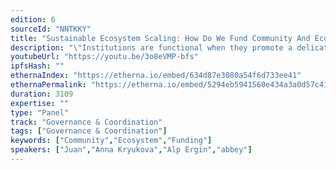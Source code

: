 ```yaml
---
edition: 6
sourceId: "NNTKKY"
title: "Sustainable Ecosystem Scaling: How Do We Fund Community And Ecosystem Growth"
description: "\"Institutions are functional when they promote a delicate balance between what people can do for themselves and what tools at the service of anonymous institutions can do for them,\" Illich writes in Tools for Conviviality. Governance is one tool that helps with resource allocation towards what we want to see more of, at the protocol level and at the social level. Let's explore different ways of funding ecosystem and community growth including grants, on-chain funding, and new mechanisms."
youtubeUrl: "https://youtu.be/3o8eVMP-bfs"
ipfsHash: ""
ethernaIndex: "https://etherna.io/embed/634d87e3080a54f6d733ee41"
ethernaPermalink: "https://etherna.io/embed/5294eb5941560e434a3a0d57c412c57327c9faa91731151005045e664cb60b9d"
duration: 3109
expertise: ""
type: "Panel"
track: "Governance & Coordination"
tags: ["Governance & Coordination"]
keywords: ["Community","Ecosystem","Funding"]
speakers: ["Juan","Anna Kryukova","Alp Ergin","abbey"]
---
```

